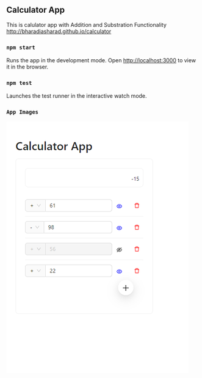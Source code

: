 ## Calculator App
This is calulator app with Addition and Substration Functionality
http://bharadiasharad.github.io/calculator

### `npm start`
Runs the app in the development mode.
Open [http://localhost:3000](http://localhost:3000) to view it in the browser.

### `npm test`
Launches the test runner in the interactive watch mode.

### `App Images`
![Alt text](image.png)